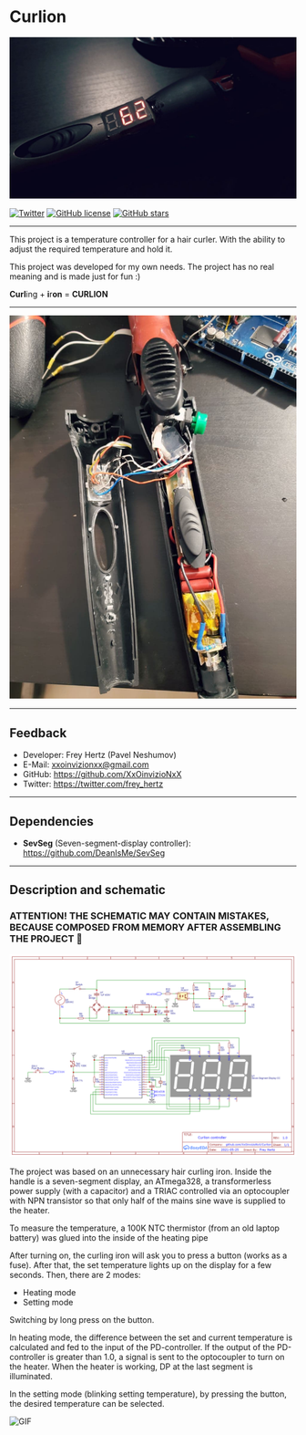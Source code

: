 # Curlion

![Photo](PHOTO.jpg "Photo")

[![Twitter](https://img.shields.io/twitter/url?style=social&url=https%3A%2F%2Ftwitter.com%2Ffrey_hertz)](https://twitter.com/intent/tweet?text=Wow:&url=https%3A%2F%2Ftwitter.com%2Ffrey_hertz)
[![GitHub license](https://img.shields.io/github/license/XxOinvizioNxX/Curlion)](https://github.com/XxOinvizioNxX/Curlion/blob/main/LICENSE)
[![GitHub stars](https://img.shields.io/github/stars/XxOinvizioNxX/Curlion)](https://github.com/XxOinvizioNxX/Curlion/stargazers)

----------

This project is a temperature controller for a hair curler. With the ability to adjust the required temperature and hold it.

This project was developed for my own needs. The project has no real meaning and is made just for fun :)

**Curl**ing + **i**r**on** = **CURLION** 

----------

![Internal photo](PHOTO_INTERNAL.jpg "Internal photo")

----------

## Feedback
- Developer: Frey Hertz (Pavel Neshumov)
- E-Mail: xxoinvizionxx@gmail.com
- GitHub: https://github.com/XxOinvizioNxX
- Twitter: https://twitter.com/frey_hertz

----------

## Dependencies

- **SevSeg** (Seven-segment-display controller): https://github.com/DeanIsMe/SevSeg

----------

## Description and schematic

### ATTENTION! THE SCHEMATIC MAY CONTAIN MISTAKES, BECAUSE COMPOSED FROM MEMORY AFTER ASSEMBLING THE PROJECT 🙂

![Schematic](SCHEMATIC.png "Schematic")

The project was based on an unnecessary hair curling iron. Inside the handle is a seven-segment display, an ATmega328, a transformerless power supply (with a capacitor) and a TRIAC controlled via an optocoupler with NPN transistor so that only half of the mains sine wave is supplied to the heater.

To measure the temperature, a 100K NTC thermistor (from an old laptop battery) was glued into the inside of the heating pipe

After turning on, the curling iron will ask you to press a button (works as a fuse). After that, the set temperature lights up on the display for a few seconds. 
Then, there are 2 modes:
- Heating mode
- Setting mode

Switching by long press on the button.

In heating mode, the difference between the set and current temperature is calculated and fed to the input of the PD-controller. If the output of the PD-controller is greater than 1.0, a signal is sent to the optocoupler to turn on the heater. When the heater is working, DP at the last segment is illuminated.

In the setting mode (blinking setting temperature), by pressing the button, the desired temperature can be selected.

![GIF](GIF.gif "GIF")
